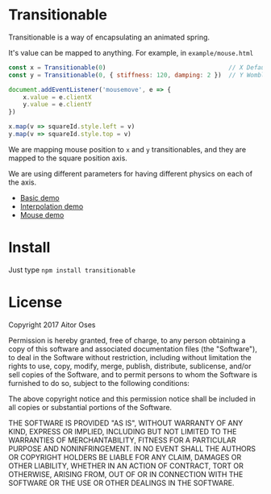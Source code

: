 # Transitionable

Transitionable is a way of encapsulating an animated spring.

It's value can be mapped to anything. For example, in `example/mouse.html`

```js
const x = Transitionable(0)                                  // X Default
const y = Transitionable(0, { stiffness: 120, damping: 2 })  // Y Wombly

document.addEventListener('mousemove', e => {
    x.value = e.clientX
    y.value = e.clientY
})

x.map(v => squareId.style.left = v)
y.map(v => squareId.style.top = v)
```

We are mapping mouse position to `x` and `y` transitionables, and they are mapped to the square position axis.

We are using different parameters for having different physics on each of the axis.

- [Basic demo](https://aitoroses.github.io/transitionable-js/basic.html)
- [Interpolation demo](https://aitoroses.github.io/transitionable-js/interpolation.html)
- [Mouse demo](https://aitoroses.github.io/transitionable-js/mouse.html)


# Install

Just type `npm install transitionable`

# License

Copyright 2017 Aitor Oses

Permission is hereby granted, free of charge, to any person obtaining a copy of this software and associated documentation files (the "Software"), to deal in the Software without restriction, including without limitation the rights to use, copy, modify, merge, publish, distribute, sublicense, and/or sell copies of the Software, and to permit persons to whom the Software is furnished to do so, subject to the following conditions:

The above copyright notice and this permission notice shall be included in all copies or substantial portions of the Software.

THE SOFTWARE IS PROVIDED "AS IS", WITHOUT WARRANTY OF ANY KIND, EXPRESS OR IMPLIED, INCLUDING BUT NOT LIMITED TO THE WARRANTIES OF MERCHANTABILITY, FITNESS FOR A PARTICULAR PURPOSE AND NONINFRINGEMENT. IN NO EVENT SHALL THE AUTHORS OR COPYRIGHT HOLDERS BE LIABLE FOR ANY CLAIM, DAMAGES OR OTHER LIABILITY, WHETHER IN AN ACTION OF CONTRACT, TORT OR OTHERWISE, ARISING FROM, OUT OF OR IN CONNECTION WITH THE SOFTWARE OR THE USE OR OTHER DEALINGS IN THE SOFTWARE.
